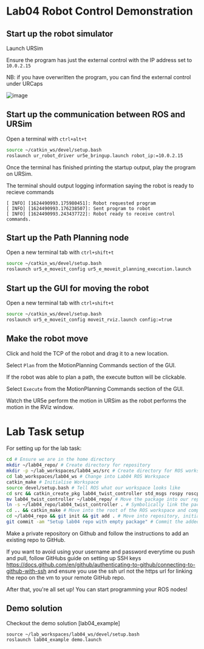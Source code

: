 # Lab04 Robot Control Demonstration

## Start up the robot simulator 

Launch URSim

Ensure the program has just the external control with the IP address set to `10.0.2.15`


NB: if you have overwritten the program, you can find the external control under URCaps

![image](https://user-images.githubusercontent.com/29705680/123183147-3f97cb80-d4d4-11eb-8929-9c10c71c5bc5.png)


## Start up the communication between ROS and URSim
Open a terminal with `ctrl+alt+t`
```bash
source ~/catkin_ws/devel/setup.bash
roslaunch ur_robot_driver ur5e_bringup.launch robot_ip:=10.0.2.15
```

Once the terminal has finished printing the startup output, play the program on URSim.

The terminal should output logging information saying the robot is ready to recieve commands
```
[ INFO] [1624490993.175980451]: Robot requested program
[ INFO] [1624490993.176238507]: Sent program to robot
[ INFO] [1624490993.243437722]: Robot ready to receive control commands.
```

## Start up the Path Planning node 
Open a new terminal tab with `ctrl+shift+t`
```bash
source ~/catkin_ws/devel/setup.bash
roslaunch ur5_e_moveit_config ur5_e_moveit_planning_execution.launch
```
## Start up the GUI for moving the robot
Open a new terminal tab with `ctrl+shift+t`
```bash
source ~/catkin_ws/devel/setup.bash
roslaunch ur5_e_moveit_config moveit_rviz.launch config:=true
```

## Make the robot move
Click and hold the TCP of the robot and drag it to a new location.

Select `Plan` from the MotionPlanning Commands section of the GUI.

If the robot was able to plan a path, the execute button will be clickable.

Select `Execute` from the MotionPlanning Commands section of the GUI.

Watch the UR5e perform the motion in URSim as the robot performs the motion in the RViz window.

# Lab Task setup

For setting up for the lab task:
```bash
cd # Ensure we are in the home directory
mkdir ~/lab04_repo/ # Create directory for repository
mkdir -p ~/lab_workspaces/lab04_ws/src # Create directory for ROS workspace and its source subdirectory 
cd lab_workspaces/lab04_ws # Change into Lab04 ROS Workspace
catkin_make # Initialise Workspace
source devel/setup.bash # Tell ROS what our workspace looks like
cd src && catkin_create_pkg lab04_twist_controller std_msgs rospy roscpp geometry_msgs # Create ROS package
mv lab04_twist_controller ~/lab04_repo/ # Move the package into our repository for tracking
ln -s ~/lab04_repo/lab04_twist_controller . # Symbolically link the package from our repo into our ROS workspace so that the workspace can still see it
cd .. && catkin_make # Move into the root of the ROS workspace and compile and build the workspace
cd ~/lab04_repo && git init && git add . # Move into repository, initialise repo and add package to repo
git commit -am "Setup lab04 repo with empty package" # Commit the added files to the repository for tracking. If it is the first time committing on the VM you will need configure git (read the error message)
```
Make a private repository on Github and follow the instructions to add an existing repo to GitHub.

If you want to avoid using your username and password everytime ou push and pull, follow GitHubs guide on setting up SSH keys https://docs.github.com/en/github/authenticating-to-github/connecting-to-github-with-ssh and ensure you use the ssh url not the https url for linking the repo on the vm to your remote GitHub repo.

After that, you're all set up! You can start programming your ROS nodes!

## Demo solution

Checkout the demo solution [lab04_example]

```
source ~/lab_workspaces/lab04_ws/devel/setup.bash
roslaunch lab04_example demo.launch
```
